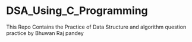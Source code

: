 # DSA_Using_C_Programming
This Repo Contains the Practice of Data Structure and algorithm question practice by Bhuwan Raj pandey
